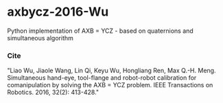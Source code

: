 # axbycz-2016-Wu
Python implementation of AXB = YCZ - based on quaternions and simultaneous algorithm

### Cite
"Liao Wu, Jiaole Wang, Lin Qi, Keyu Wu, Hongliang Ren, Max Q.-H. Meng. Simultaneous hand-eye, tool-flange and robot-robot calibration for comanipulation by solving the AXB = YCZ problem. IEEE Transactions on Robotics. 2016, 32(2): 413-428."
